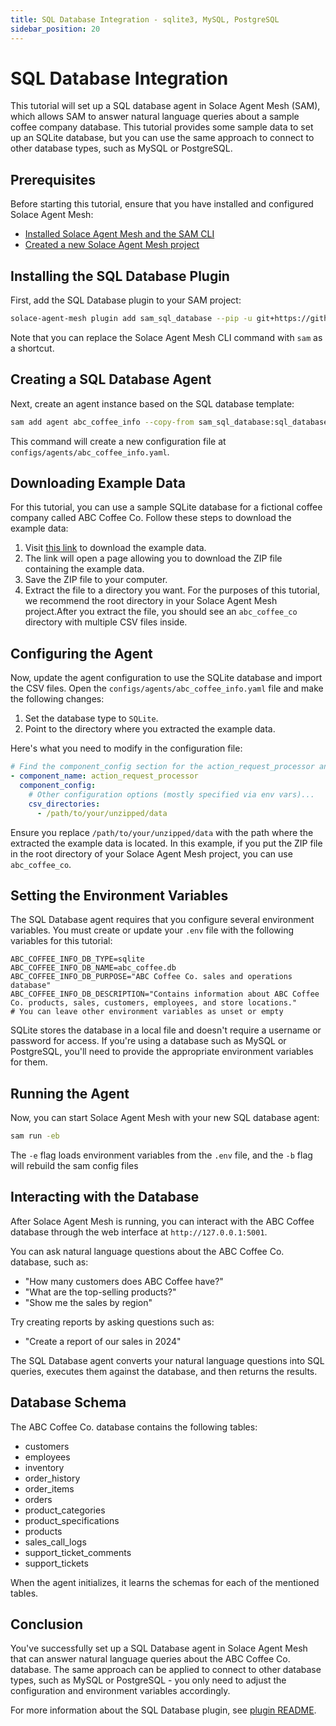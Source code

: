 ```yaml
---
title: SQL Database Integration - sqlite3, MySQL, PostgreSQL
sidebar_position: 20
---
```


# SQL Database Integration

This tutorial will set up a SQL database agent in Solace Agent Mesh (SAM), which allows SAM to answer natural language queries about a sample coffee company database. This tutorial provides some sample data to set up an SQLite database, but you can use the same approach to connect to other database types, such as MySQL or PostgreSQL.

## Prerequisites

Before starting this tutorial, ensure that you have installed and configured Solace Agent Mesh:

- [Installed Solace Agent Mesh and the SAM CLI](../getting-started/installation.md)
- [Created a new Solace Agent Mesh project](../getting-started/quick-start.md)

## Installing the SQL Database Plugin

First, add the SQL Database plugin to your SAM project:

```sh
solace-agent-mesh plugin add sam_sql_database --pip -u git+https://github.com/SolaceLabs/solace-agent-mesh-core-plugins#subdirectory=sam-sql-database
```

Note that you can replace the Solace Agent Mesh CLI command with `sam` as a shortcut.

## Creating a SQL Database Agent

Next, create an agent instance based on the SQL database template:

```sh
sam add agent abc_coffee_info --copy-from sam_sql_database:sql_database
```

This command will create a new configuration file at `configs/agents/abc_coffee_info.yaml`.

## Downloading Example Data

For this tutorial, you can use a sample SQLite database for a fictional coffee company called ABC Coffee Co. Follow these steps to download the example data:

1. Visit [this link](https://download-directory.github.io/?url=https%3A%2F%2Fgithub.com%2FSolaceLabs%2Fsolace-agent-mesh-core-plugins%2Ftree%2Fmain%2Fsam-sql-database%2Fexample-data) to download the example data.
2. The link will open a page allowing you to download the ZIP file containing the example data.
3. Save the ZIP file to your computer.
4. Extract the file to a directory you want. For the purposes of this tutorial, we recommend the root directory in your Solace Agent Mesh project.After you extract the file, you should see an `abc_coffee_co` directory with multiple CSV files inside.

## Configuring the Agent

Now, update the agent configuration to use the SQLite database and import the CSV files.
Open the `configs/agents/abc_coffee_info.yaml` file and make the following changes:

1. Set the database type to `SQLite`.
2. Point to the directory where you extracted the example data.

Here's what you need to modify in the configuration file:

```yaml
# Find the component_config section for the action_request_processor and update these values:
- component_name: action_request_processor
  component_config:
    # Other configuration options (mostly specified via env vars)...
    csv_directories:
      - /path/to/your/unzipped/data
```

Ensure you replace `/path/to/your/unzipped/data` with the path where the extracted the example data is located. In this example, if you put the ZIP file in the root directory of your Solace Agent Mesh project, you can use `abc_coffee_co`.

## Setting the Environment Variables

The SQL Database agent requires that you configure several environment variables. You must create or update your `.env` file with the following variables for this tutorial:

```
ABC_COFFEE_INFO_DB_TYPE=sqlite
ABC_COFFEE_INFO_DB_NAME=abc_coffee.db
ABC_COFFEE_INFO_DB_PURPOSE="ABC Coffee Co. sales and operations database"
ABC_COFFEE_INFO_DB_DESCRIPTION="Contains information about ABC Coffee Co. products, sales, customers, employees, and store locations."
# You can leave other environment variables as unset or empty
```

SQLite stores the database in a local file and doesn't require a username or password for access. If you're using a database such as MySQL or PostgreSQL, you'll need to provide the appropriate environment variables for them.

## Running the Agent

Now, you can start Solace Agent Mesh with your new SQL database agent:

```sh
sam run -eb
```

The `-e` flag loads environment variables from the `.env` file, and the `-b` flag will rebuild the sam config files

## Interacting with the Database

After Solace Agent Mesh is running, you can interact with the ABC Coffee database through the web interface at `http://127.0.0.1:5001`.

You can ask natural language questions about the ABC Coffee Co. database, such as:

- "How many customers does ABC Coffee have?"
- "What are the top-selling products?"
- "Show me the sales by region"

Try creating reports by asking questions such as:

- "Create a report of our sales in 2024"

The SQL Database agent converts your natural language questions into SQL queries, executes them against the database, and then returns the results.

## Database Schema

The ABC Coffee Co. database contains the following tables:

- customers
- employees
- inventory
- order_history
- order_items
- orders
- product_categories
- product_specifications
- products
- sales_call_logs
- support_ticket_comments
- support_tickets

When the agent initializes, it learns the schemas for each of the mentioned tables.

## Conclusion

You've successfully set up a SQL Database agent in Solace Agent Mesh that can answer natural language queries about the ABC Coffee Co. database. The same approach can be applied to connect to other database types, such as MySQL or PostgreSQL - you only need to adjust the configuration and environment variables accordingly.

For more information about the SQL Database plugin, see [plugin README](https://github.com/SolaceLabs/solace-agent-mesh-core-plugins/blob/main/sam-sql-database/README.md).
